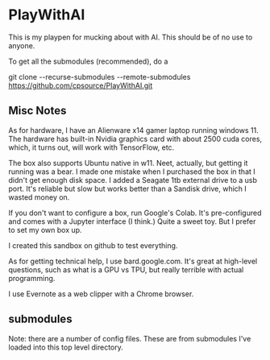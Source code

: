 # PlayWithAI
This is my playpen for mucking about with AI. This should be of no use to anyone.

To get all the submodules (recommended), do a

git clone --recurse-submodules --remote-submodules https://github.com/cpsource/PlayWithAI.git

Misc Notes
----------
As for hardware, I have an Alienware x14 gamer laptop running windows 11. The hardware has built-in Nvidia graphics card with about 2500 cuda cores, which, it turns out, will work with TensorFlow, etc.

The box also supports Ubuntu native in w11. Neet, actually, but getting it running was a bear. I made one mistake
when I purchased the box in that I didn't get enough disk space. I added a Seagate 1tb external drive to a usb port.
It's reliable but slow but works better than a Sandisk drive, which I wasted money on.

If you don't want to configure a box, run Google's Colab. It's pre-configured and comes with a Jupyter interface (I think.) Quite a sweet toy. But I prefer to set my own box up.

I created this sandbox on github to test everything.

As for getting technical help, I use bard.google.com. It's great at high-level questions, such as what is a GPU vs TPU, but really terrible with actual programming.

I use Evernote as a web clipper with a Chrome browser.

submodules
----------
Note: there are a number of config files. These are from submodules I've loaded into this top level directory.
